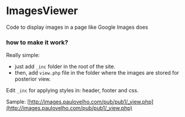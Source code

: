 # ImagesViewer
Code to display images in a page like Google Images does

### how to make it work?
Really simple:
* just add `_inc` folder in the root of the site.
* then, add `view.php` file in the folder where the images are stored for posterior view.


Edit `_inc` for applying styles in: header, footer and css.



Sample: [http://images.paulovelho.com/pub/pub1/_view.php](http://images.paulovelho.com/pub/pub1/_view.php)
